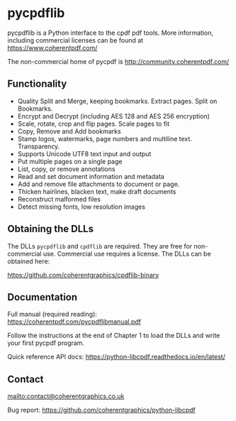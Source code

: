 # pycpdflib

pycpdflib is a Python interface to the cpdf pdf tools. More information,
including commercial licenses can be found at <https://www.coherentpdf.com/>

The non-commercial home of pycpdf is <http://community.coherentpdf.com/>


Functionality
-------------

* Quality Split and Merge, keeping bookmarks. Extract pages. Split on Bookmarks.
* Encrypt and Decrypt (including AES 128 and AES 256 encryption)
* Scale, rotate, crop and flip pages. Scale pages to fit
* Copy, Remove and Add bookmarks
* Stamp logos, watermarks, page numbers and multiline text. Transparency.
* Supports Unicode UTF8 text input and output
* Put multiple pages on a single page
* List, copy, or remove annotations
* Read and set document information and metadata
* Add and remove file attachments to document or page.
* Thicken hairlines, blacken text, make draft documents
* Reconstruct malformed files
* Detect missing fonts, low resolution images


Obtaining the DLLs
------------------

The DLLs `pycpdflib` and `cpdflib` are required. They are free for
non-commercial use. Commercial use requires a license. The DLLs can be obtained
here:

<https://github.com/coherentgraphics/cpdflib-binary>


Documentation
-------------

Full manual (required reading): <https://coherentpdf.com/pycpdflibmanual.pdf>

Follow the instructions at the end of Chapter 1 to load the DLLs and write your
first pycpdf program.

Quick reference API docs: <https://python-libcpdf.readthedocs.io/en/latest/>


Contact
-------

<mailto:contact@coherentgraphics.co.uk>

Bug report: <https://github.com/coherentgraphics/python-libcpdf>
